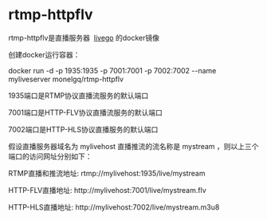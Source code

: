 # rtmp-httpflv
rtmp-httpflv是直播服务器  [livego](https://github.com/gwuhaolin/livego) 的docker镜像

创建docker运行容器：

docker run -d -p 1935:1935 -p 7001:7001 -p 7002:7002 --name myliveserver monelgq/rtmp-httpflv

1935端口是RTMP协议直播流服务的默认端口

7001端口是HTTP-FLV协议直播流服务的默认端口

7002端口是HTTP-HLS协议直播服务的默认端口

假设直播服务器域名为 mylivehost 直播推流的流名称是 mystream ，则以上三个端口的访问网址分别如下：

RTMP直播和推流地址:   rtmp://mylivehost:1935/live/mystream

HTTP-FLV直播地址:     http://mylivehost:7001/live/mystream.flv

HTTP-HLS直播地址:     http://mylivehost:7002/live/mystream.m3u8

